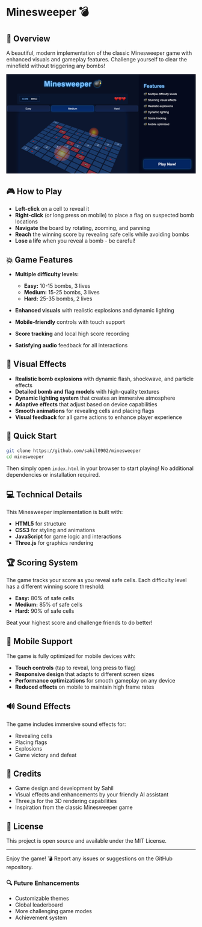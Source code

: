 # Minesweeper 💣

## 🌟 Overview

A beautiful, modern implementation of the classic Minesweeper game with enhanced visuals and gameplay features. Challenge yourself to clear the minefield without triggering any bombs!

![Minesweeper Screenshot](./images/preview.png)

## 🎮 How to Play

- **Left-click** on a cell to reveal it
- **Right-click** (or long press on mobile) to place a flag on suspected bomb locations
- **Navigate** the board by rotating, zooming, and panning
- **Reach** the winning score by revealing safe cells while avoiding bombs
- **Lose a life** when you reveal a bomb - be careful!

## 💥 Game Features

- **Multiple difficulty levels:**
  - **Easy:** 10-15 bombs, 3 lives
  - **Medium:** 15-25 bombs, 3 lives
  - **Hard:** 25-35 bombs, 2 lives

- **Enhanced visuals** with realistic explosions and dynamic lighting
- **Mobile-friendly** controls with touch support
- **Score tracking** and local high score recording
- **Satisfying audio** feedback for all interactions

## 🎨 Visual Effects

- **Realistic bomb explosions** with dynamic flash, shockwave, and particle effects
- **Detailed bomb and flag models** with high-quality textures
- **Dynamic lighting system** that creates an immersive atmosphere
- **Adaptive effects** that adjust based on device capabilities
- **Smooth animations** for revealing cells and placing flags
- **Visual feedback** for all game actions to enhance player experience

## 🚀 Quick Start

```bash
git clone https://github.com/sahil0902/minesweeper
cd minesweeper
```

Then simply open `index.html` in your browser to start playing! No additional dependencies or installation required.

## 💻 Technical Details

This Minesweeper implementation is built with:
- **HTML5** for structure
- **CSS3** for styling and animations
- **JavaScript** for game logic and interactions
- **Three.js** for graphics rendering

## 🏆 Scoring System

The game tracks your score as you reveal safe cells. Each difficulty level has a different winning score threshold:
- **Easy:** 80% of safe cells
- **Medium:** 85% of safe cells
- **Hard:** 90% of safe cells

Beat your highest score and challenge friends to do better!

## 📱 Mobile Support

The game is fully optimized for mobile devices with:
- **Touch controls** (tap to reveal, long press to flag)
- **Responsive design** that adapts to different screen sizes
- **Performance optimizations** for smooth gameplay on any device
- **Reduced effects** on mobile to maintain high frame rates

## 🔊 Sound Effects

The game includes immersive sound effects for:
- Revealing cells
- Placing flags
- Explosions
- Game victory and defeat

## 👥 Credits

- Game design and development by Sahil
- Visual effects and enhancements by your friendly AI assistant
- Three.js for the 3D rendering capabilities
- Inspiration from the classic Minesweeper game

## 📄 License

This project is open source and available under the MIT License.

---

Enjoy the game! 💣 Report any issues or suggestions on the GitHub repository.

### 🔍 Future Enhancements

- Customizable themes
- Global leaderboard
- More challenging game modes
- Achievement system
